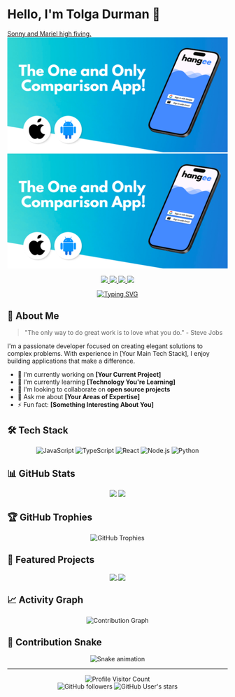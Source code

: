 # Hello, I'm Tolga Durman 👋


[Sonny and Mariel high fiving.](https://content.codecademy.com/courses/learn-cpp/community-challenge/highfive.gif)
![test](/src/hangee.png)
<a align="center">
  <img src="/src/hangee.png" alt="banner image" style="pointer-events: none;">
</a>

<p align="center">
  <a href="https://yourwebsite.com">
    <img src="https://img.shields.io/badge/Website-YourWebsite-blue?style=flat-square&logo=google-chrome&logoColor=white"/>
  </a>
  <a href="https://linkedin.com/in/yourusername">
    <img src="https://img.shields.io/badge/LinkedIn-Connect-blue?style=flat-square&logo=linkedin"/>
  </a>
  <a href="https://twitter.com/yourusername">
    <img src="https://img.shields.io/badge/Twitter-Follow-blue?style=flat-square&logo=twitter"/>
  </a>
  <a href="mailto:your.email@example.com">
    <img src="https://img.shields.io/badge/Email-Contact-red?style=flat-square&logo=gmail&logoColor=white"/>
  </a>
</p>

<!-- Typing SVG by DenverCoder1 - https://github.com/DenverCoder1/readme-typing-svg -->
<p align="center">
  <a href="https://git.io/typing-svg"><img src="https://readme-typing-svg.herokuapp.com?font=Fira+Code&pause=1000&color=F75C7E&center=true&vCenter=true&width=440&lines=Full-Stack+Developer;UX%2FUI+Enthusiast;Problem+Solver;Always+Learning+New+Things" alt="Typing SVG" /></a>
</p>

## 💫 About Me

> "The only way to do great work is to love what you do." - Steve Jobs

I'm a passionate developer focused on creating elegant solutions to complex problems. With experience in [Your Main Tech Stack], I enjoy building applications that make a difference.

- 🔭 I'm currently working on **[Your Current Project]**
- 🌱 I'm currently learning **[Technology You're Learning]**
- 👯 I'm looking to collaborate on **open source projects**
- 💬 Ask me about **[Your Areas of Expertise]**
- ⚡ Fun fact: **[Something Interesting About You]**

## 🛠️ Tech Stack

<p align="center">
  <img src="https://img.shields.io/badge/JavaScript-F7DF1E?style=for-the-badge&logo=javascript&logoColor=black" alt="JavaScript"/>
  <img src="https://img.shields.io/badge/TypeScript-007ACC?style=for-the-badge&logo=typescript&logoColor=white" alt="TypeScript"/>
  <img src="https://img.shields.io/badge/React-20232A?style=for-the-badge&logo=react&logoColor=61DAFB" alt="React"/>
  <img src="https://img.shields.io/badge/Node.js-339933?style=for-the-badge&logo=nodedotjs&logoColor=white" alt="Node.js"/>
  <img src="https://img.shields.io/badge/Python-3776AB?style=for-the-badge&logo=python&logoColor=white" alt="Python"/>
  <!-- Add more badges for your tech stack -->
</p>

## 📊 GitHub Stats

<div align="center">
  <img height="180em" src="https://github-readme-stats.vercel.app/api?username=yourusername&show_icons=true&theme=radical&include_all_commits=true&count_private=true"/>
  <img height="180em" src="https://github-readme-stats.vercel.app/api/top-langs/?username=yourusername&layout=compact&langs_count=7&theme=radical"/>
</div>

## 🏆 GitHub Trophies

<div align="center">
  <img src="https://github-profile-trophy.vercel.app/?username=yourusername&theme=dracula&row=1&column=6&margin-w=15" alt="GitHub Trophies"/>
</div>

## 🚀 Featured Projects

<div align="center">
  <a href="https://github.com/yourusername/project1">
    <img align="center" src="https://github-readme-stats.vercel.app/api/pin/?username=yourusername&repo=project1&theme=radical" />
  </a>
  <a href="https://github.com/yourusername/project2">
    <img align="center" src="https://github-readme-stats.vercel.app/api/pin/?username=yourusername&repo=project2&theme=radical" />
  </a>
</div>

## 📈 Activity Graph

<div align="center">
  <img src="https://activity-graph.herokuapp.com/graph?username=yourusername&theme=react-dark" alt="Contribution Graph" />
</div>

## 🐍 Contribution Snake

<div align="center">
  <img src="https://github.com/yourusername/yourusername/blob/output/github-contribution-grid-snake.svg" alt="Snake animation" />
</div>

---

<div align="center">
  <img src="https://komarev.com/ghpvc/?username=yourusername&label=Profile%20Views&color=0e75b6&style=flat" alt="Profile Visitor Count"/>
  <br>
  <img src="https://img.shields.io/github/followers/yourusername?label=Followers&style=social" alt="GitHub followers"/>
  <img src="https://img.shields.io/github/stars/yourusername?affiliations=OWNER%2CCOLLABORATOR&style=social" alt="GitHub User's stars"/>
</div>
